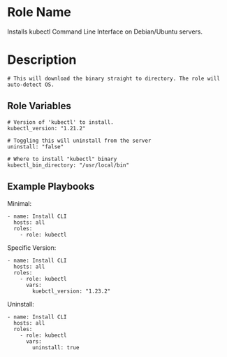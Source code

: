 Role Name
=========

Installs kubectl Command Line Interface on Debian/Ubuntu servers. 

Description
===========
```
# This will download the binary straight to directory. The role will auto-detect OS. 
```

Role Variables
--------------
```
# Version of 'kubectl' to install.
kubectl_version: "1.21.2"

# Toggling this will uninstall from the server
uninstall: "false"

# Where to install "kubectl" binary
kubectl_bin_directory: "/usr/local/bin"
```

Example Playbooks
----------------

Minimal:
```
- name: Install CLI
  hosts: all
  roles:
    - role: kubectl
```

Specific Version:
```
- name: Install CLI
  hosts: all
  roles:
    - role: kubectl
      vars:
        kuebctl_version: "1.23.2"
```

Uninstall:
```
- name: Install CLI
  hosts: all
  roles:
    - role: kubectl
      vars:
        uninstall: true
```
